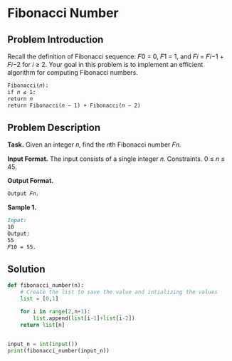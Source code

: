 # Fibonacci Number

## Problem Introduction

Recall the definition of Fibonacci sequence: 𝐹0 = 0, 𝐹1 = 1, and 𝐹𝑖 = 𝐹𝑖−1 + 𝐹𝑖−2 for
𝑖 ≥ 2. Your goal in this problem is to implement an efficient algorithm for computing
Fibonacci numbers.

```md
Fibonacci(𝑛):
if 𝑛 ≤ 1:
return 𝑛
return Fibonacci(𝑛 − 1) + Fibonacci(𝑛 − 2)
```

## Problem Description

**Task.**
Given an integer 𝑛, find the 𝑛th Fibonacci number 𝐹𝑛.

**Input Format.** The input consists of a single integer 𝑛.
Constraints. 0 ≤ 𝑛 ≤ 45.

**Output Format.**

```md
Output 𝐹𝑛.
```

**Sample 1.**

```md
Input:
10
Output:
55
𝐹10 = 55.
```

## Solution

```py
def fibonacci_number(n):
    # Create the list to save the value and intializing the values
    list = [0,1]

    for i in range(2,n+1):
        list.append(list[i-1]+list[i-2])
    return list[n]


input_n = int(input())
print(fibonacci_number(input_n))
```

```

```
